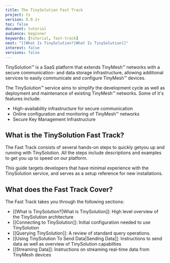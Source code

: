 ```yaml
---
title: The TinySolution Fast Track
project: ts
version: 0.0.1+
toc: false
document: tutorial
audience: beginner
keywords: [tutorial, fast-track]
next: "[[What Is TinySolution?|What Is TinySolution]]"
interest: false
versions: false
---
```


TinySolution™ is a SaaS platform that extends TinyMesh™ networks with
a secure communication- and data storage infrastructure, allowing
additional services to easily communicate and configure TinyMesh™
devices.

The TinySolution™ service aims to simplify the development cycle
as well as deployment and maintenance of existing TinyMesh™ networks.
Some of it's features include:

* High-availability infrastructure for secure communication
* Online configuration and monitoring of TinyMesh™ networks
* Secure Key Management Infrastructure

## What is the TinySolution Fast Track?

The Fast Track consists of several hands-on steps to quickly getyou up and
running with TinySolution. All the steps include descriptions and
examples to get you up to speed on our platform.

This guide targets developers that have minimal experience with the
TinySolution service, and serves as a setup reference for new
installations.

## What does the Fast Track Cover?

The Fast Track takes you through the following sections:

* [[What is TinySolution?|What is TinySolution]]: High level overview of the TinySolution architecture
* [[Connecting to TinySolution]]: Initial configuration needed to use TinySolution
* [[Querying TinySolution]]: A review of standard query operations.
* [[Using TinySolution To Send Data|Sending Data]]: Instructions to send data as well as overview of TinySolution capabilties
* [[Streaming Data]]: Instructions on streaming real-time data from TinyMesh devices
